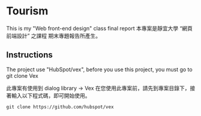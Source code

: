 # Tourism

This is my "Web front-end design" class final report
本專案是靜宜大學 “網頁前端設計” 之課程 期末專題報告所產生。

## Instructions
The project use "HubSpot/vex", before you use this project, you must go to git clone Vex

此專案有使用到 dialog library -> Vex
在您使用此專案前，請先到專案目錄下，接著輸入以下程式碼，即可開始使用。
```
git clone https://github.com/hubspot/vex
```
